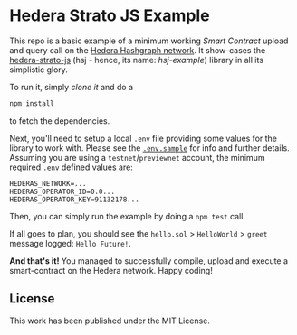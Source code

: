 # Hedera Strato JS Example
This repo is a basic example of a minimum working _Smart Contract_ upload and query call on the [Hedera Hashgraph network](https://hedera.com/). It show-cases the [hedera-strato-js](https://github.com/buidler-labs/hedera-strato-js) (hsj - hence, its name: *hsj-example*) library in all its simplistic glory.

To run it, simply _clone it_ and do a 

```bash
npm install
```
to fetch the dependencies.

Next, you'll need to setup a local `.env` file providing some values for the library to work with. Please see the [`.env.sample`](./.env.sample) for info and further details. Assuming you are using a `testnet`/`previewnet` account, the minimum required `.env` defined values are:

```
HEDERAS_NETWORK=...
HEDERAS_OPERATOR_ID=0.0...
HEDERAS_OPERATOR_KEY=91132178...
```

Then, you can simply run the example by doing a `npm test` call. 

If all goes to plan, you should see the `hello.sol` > `HelloWorld` > `greet` message logged: `Hello Future!`.

**And that's it!** You managed to successfully compile, upload and execute a smart-contract on the Hedera network. Happy coding!

## License
This work has been published under the MIT License.
